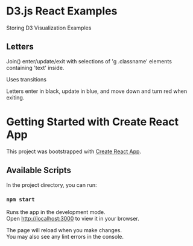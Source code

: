 # D3.js React Examples

Storing D3 Visualization Examples

## Letters

Join() enter/update/exit with selections of 'g .classname' elements containing 'text' inside.

Uses transitions

Letters enter in black, update in blue, and move down and turn red when exiting.

# Getting Started with Create React App

This project was bootstrapped with [Create React App](https://github.com/facebook/create-react-app).

## Available Scripts

In the project directory, you can run:

### `npm start`

Runs the app in the development mode.\
Open [http://localhost:3000](http://localhost:3000) to view it in your browser.

The page will reload when you make changes.\
You may also see any lint errors in the console.
